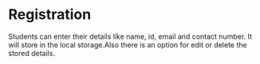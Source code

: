 # Registration
Students can enter their details like name, id, email and contact number. It will store in the local storage.Also there is an option for edit or delete the stored details.
